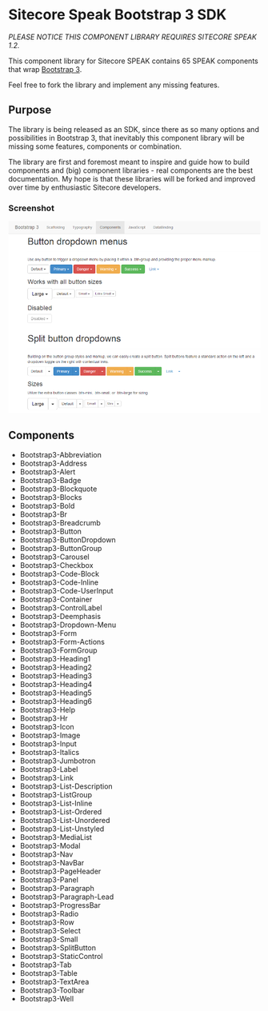 Sitecore Speak Bootstrap 3 SDK
=============================

*PLEASE NOTICE THIS COMPONENT LIBRARY REQUIRES SITECORE SPEAK 1.2.*

This component library for Sitecore SPEAK contains 65 SPEAK components that wrap [Bootstrap 3](https://http://getbootstrap.com/).

Feel free to fork the library and implement any missing features. 

## Purpose
The library is being released as an SDK, since there as so many options and possibilities in Bootstrap 3, that inevitably this component library will be missing some features, components or combination.

The library are first and foremost meant to inspire and guide how to build components and (big) component libraries - real components are the best documentation. My hope is that these libraries will be forked and improved over time by enthusiastic Sitecore developers.

### Screenshot
![Screenshot](https://raw.githubusercontent.com/JakobChristensen/Sitecore.Speak.Bootstrap3.SDK/master/Markdown/Image1.png "Sitecore SPEAK Bootstrap 3")

## Components

* Bootstrap3-Abbreviation
* Bootstrap3-Address
* Bootstrap3-Alert
* Bootstrap3-Badge
* Bootstrap3-Blockquote
* Bootstrap3-Blocks
* Bootstrap3-Bold
* Bootstrap3-Br
* Bootstrap3-Breadcrumb
* Bootstrap3-Button
* Bootstrap3-ButtonDropdown
* Bootstrap3-ButtonGroup
* Bootstrap3-Carousel
* Bootstrap3-Checkbox
* Bootstrap3-Code-Block
* Bootstrap3-Code-Inline
* Bootstrap3-Code-UserInput
* Bootstrap3-Container
* Bootstrap3-ControlLabel
* Bootstrap3-Deemphasis
* Bootstrap3-Dropdown-Menu
* Bootstrap3-Form
* Bootstrap3-Form-Actions
* Bootstrap3-FormGroup
* Bootstrap3-Heading1
* Bootstrap3-Heading2
* Bootstrap3-Heading3
* Bootstrap3-Heading4
* Bootstrap3-Heading5
* Bootstrap3-Heading6
* Bootstrap3-Help
* Bootstrap3-Hr
* Bootstrap3-Icon
* Bootstrap3-Image
* Bootstrap3-Input
* Bootstrap3-Italics
* Bootstrap3-Jumbotron
* Bootstrap3-Label
* Bootstrap3-Link
* Bootstrap3-List-Description
* Bootstrap3-ListGroup
* Bootstrap3-List-Inline
* Bootstrap3-List-Ordered
* Bootstrap3-List-Unordered
* Bootstrap3-List-Unstyled
* Bootstrap3-MediaList
* Bootstrap3-Modal
* Bootstrap3-Nav
* Bootstrap3-NavBar
* Bootstrap3-PageHeader
* Bootstrap3-Panel
* Bootstrap3-Paragraph
* Bootstrap3-Paragraph-Lead
* Bootstrap3-ProgressBar
* Bootstrap3-Radio
* Bootstrap3-Row
* Bootstrap3-Select
* Bootstrap3-Small
* Bootstrap3-SplitButton
* Bootstrap3-StaticControl
* Bootstrap3-Tab
* Bootstrap3-Table
* Bootstrap3-TextArea
* Bootstrap3-Toolbar
* Bootstrap3-Well

